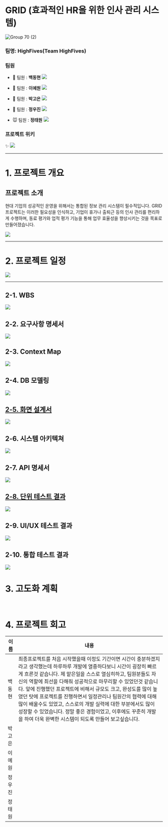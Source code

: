 # GRID (효과적인 HR을 위한 인사 관리 시스템)

![Group 70 (2)](https://github.com/beyond-sw-camp/be04-fin-5team-GRID/assets/105986200/ae76d635-a0ec-4230-8bc9-bb3d609a35ae)

### 팀명: HighFives(Team HighFives)

### 팀원

- 🦊 팀원 : **백동현**
[<img src="https://img.shields.io/badge/Github-Link-181717?logo=Github">](https://github.com/dongh810)

- 🧸 팀원 : **이예원**
[<img src="https://img.shields.io/badge/Github-Link-181717?logo=Github">](https://github.com/onelee521)

- 🎀 팀원 : **박고은**
[<img src="https://img.shields.io/badge/Github-Link-181717?logo=Github">](https://github.com/goeunpark123)

- 🐹 팀원 : **정우진**
[<img src="https://img.shields.io/badge/Github-Link-181717?logo=Github">](https://github.com/Wrinkk)

- 🐭 팀원 : **정태원**
[<img src="https://img.shields.io/badge/Github-Link-181717?logo=Github">](https://github.com/t4e1)

### 프로젝트 위키 
✨ <a href="https://github.com/beyond-sw-camp/be04-fin-5team-GRID/wiki" target="_blank">
<img src="https://img.shields.io/badge/GRID HR-00BC8E.svg?style=flat-square&logo=github&logoColor=white"/>
</a> 

---

# 1. 프로젝트 개요

## 프로젝트 소개
현대 기업의 성공적인 운영을 위해서는 통합된 정보 관리 시스템이 필수적입니다. GRID 프로젝트는 이러한 필요성을 인식하고, 기업이 휴가나 출퇴근 등의 인사 관리를 편리하게 수행하며, 동료 평가와 업적 평가 기능을 통해 업무 효율성을 향상시키는 것을 목표로 만들어졌습니다.

<a href="https://github.com/beyond-sw-camp/be04-fin-5team-GRID/wiki/%ED%94%84%EB%A1%9C%EC%A0%9D%ED%8A%B8-%EC%86%8C%EA%B0%9C" target="_blank">
<img src="https://img.shields.io/badge/프로젝트 소개-004088.svg?style=flat-square&logo=GitHub&logoColor=white"/>
</a>

---

# 2. 프로젝트 일정 

<a href="https://github.com/beyond-sw-camp/be04-fin-5team-GRID/wiki/%ED%94%84%EB%A1%9C%EC%A0%9D%ED%8A%B8-%EC%9D%BC%EC%A0%95-%EB%B0%8F-%EC%82%B0%EC%B6%9C%EB%AC%BC" target="_blank">
<img src="https://img.shields.io/badge/일정 및 산출물-008FC7.svg?style=flat-square&logo=GitHub&logoColor=white"/>
</a>

---
## 2-1. WBS
<a href="https://github.com/beyond-sw-camp/be04-fin-5team-GRID/wiki/WBS" target="_blank">
<img src="https://img.shields.io/badge/WBS-CD9834.svg?style=flat-square&logo=GitHub&logoColor=white"/>
</a>


## 2-2. 요구사항 명세서
<a href="https://github.com/beyond-sw-camp/be04-fin-5team-GRID/wiki/%EC%9A%94%EA%B5%AC-%EC%82%AC%ED%95%AD-%EB%AA%85%EC%84%B8%EC%84%9C" target="_blank">
<img src="https://img.shields.io/badge/요구 사항 명세서-5B4638.svg?style=flat-square&logo=GitHub&logoColor=white"/>
</a>

## 2-3. Context Map 
<a href="https://github.com/beyond-sw-camp/be04-fin-5team-GRID/wiki/DDD-(Context-Map)" target="_blank">
<img src="https://img.shields.io/badge/Context Map-417598.svg?style=flat-square&logo=GitHub&logoColor=white"/>
</a> 

## 2-4. DB 모델링
<a href="https://github.com/beyond-sw-camp/be04-fin-5team-GRID/wiki/DB-Modeling" target="_blank">
<img src="https://img.shields.io/badge/DB 모델링-68BC71.svg?style=flat-square&logo=GitHub&logoColor=white"/>

## 2-5. 화면 설계서
<a href="https://github.com/beyond-sw-camp/be04-fin-5team-GRID/wiki/%ED%99%94%EB%A9%B4-%EC%84%A4%EA%B3%84%EC%84%9C" target="_blank">
<img src="https://img.shields.io/badge/화면 설계서-FECC00.svg?style=flat-square&logo=GitHub&logoColor=white"/>
</a>

## 2-6. 시스템 아키텍쳐
<a href="https://github.com/beyond-sw-camp/be04-fin-5team-GRID/wiki/%EC%8B%9C%EC%8A%A4%ED%85%9C-%EC%95%84%ED%82%A4%ED%85%8D%EC%B3%90" target="_blank">
<img src="https://img.shields.io/badge/시스템 아키텍쳐-DD344C.svg?style=flat-square&logo=GitHub&logoColor=white"/>
</a>

## 2-7. API 명세서
<a href="https://github.com/beyond-sw-camp/be04-fin-5team-GRID/wiki/API-%EB%AA%85%EC%84%B8%EC%84%9C" target="_blank">
<img src="https://img.shields.io/badge/API 설계서-9146FF.svg?style=flat-square&logo=GitHub&logoColor=white"/>

## 2-8. 단위 테스트 결과 
<a href="https://github.com/beyond-sw-camp/be04-fin-5team-GRID/wiki/%EB%8B%A8%EC%9C%84-%ED%85%8C%EC%8A%A4%ED%8A%B8" target="_blank">
<img src="https://img.shields.io/badge/단위 테스트-005AF0.svg?style=flat-square&logo=GitHub&logoColor=white"/>
</a>

## 2-9. UI/UX 테스트 결과
<a href="https://github.com/beyond-sw-camp/be04-fin-5team-GRID/wiki/UI-UX-%ED%85%8C%EC%8A%A4%ED%8A%B8" target="_blank">
<img src="https://img.shields.io/badge/UI/UX 테스트-EF7B4D.svg?style=flat-square&logo=GitHub&logoColor=white"/>
</a>

## 2-10. 통합 테스트 결과 
<a href="https://github.com/beyond-sw-camp/be04-fin-5team-GRID/wiki/%ED%86%B5%ED%95%A9-%ED%85%8C%EC%8A%A4%ED%8A%B8" target="_blank">
<img src="https://img.shields.io/badge/통합 테스트-088A85.svg?style=flat-square&logo=GitHub&logoColor=white"/>
</a>

<br>

# 3. 고도화 계획


<br>

# 4. 프로젝트 회고

| 이름 | 내용 |
| ----- | ----------|
| 백동현 | 최종프로젝트를 처음 시작했을때 이정도 기간이면 시간이 충분하겠지 라고 생각했는데 하루하루 개발에 열중하다보니 시간이 굉장히 빠르게 흐른것 같습니다. 제 맡은일을 스스로 열심히하고, 팀원분들도 자신의 역할에 최선을 다해줘 성공적으로 마무리할 수 있었던것 같습니다. 앞에 진행했던 프로젝트에 비해서 규모도 크고, 완성도를 많이 높였던 탓에 프로젝트를 진행하면서 일정관리나 팀원간의 협력에 대해 많이 배울수도 있었고, 스스로의 개발 실력에 대한 부분에서도 많이 성장할 수 있었습니다. 정말 좋은 경험이었고, 이후에도 꾸준히 개발을 하여 더욱 완벽한 시스템이 되도록 만들어 보고싶습니다. |
| 박고은 |  |
| 이예원 |  |
| 정우진 |  |
| 정태원 |  |
